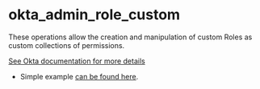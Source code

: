 # okta_admin_role_custom

These operations allow the creation and manipulation of custom Roles as custom collections of permissions.

[See Okta documentation for more details](https://developer.okta.com/docs/reference/api/roles/#custom-role-operations)

- Simple example [can be found here](./basic.tf).
